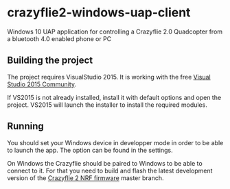 # crazyflie2-windows-uap-client
Windows 10 UAP application for controlling a Crazyflie 2.0 Quadcopter from a bluetooth 4.0 enabled phone or PC

## Building the project

The project requires VisualStudio 2015. It is working with the free
[Visual Studio 2015 Community](https://www.visualstudio.com/products/visual-studio-community-vs).

If VS2015 is not already installed, install it with default options and open the project.
VS2015 will launch the installer to install the required modules.

## Running

You should set your Windows device in developper mode in order to be able to launch the app.
The option can be found in the settings.

On Windows the Crazyflie should be paired to Windows to be able to connect to it.
For that you need to build and flash the latest development version of the [Crazyflie 2 NRF firmware](https://github.com/bitcraze/crazyflie2-nrf-firmware) master branch.
